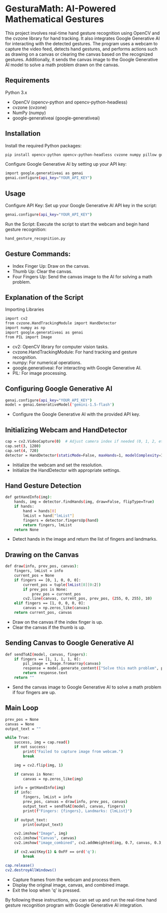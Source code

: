 # GesturaMath: AI-Powered Mathematical Gestures
This project involves real-time hand gesture recognition using OpenCV and the cvzone library for hand tracking. It also integrates Google Generative AI for interacting with the detected gestures. The program uses a webcam to capture the video feed, detects hand gestures, and performs actions such as drawing on a canvas or clearing the canvas based on the recognized gestures. Additionally, it sends the canvas image to the Google Generative AI model to solve a math problem drawn on the canvas.

## Requirements
Python 3.x
* OpenCV (opencv-python and opencv-python-headless)
* cvzone (cvzone)
* NumPy (numpy)
* google-generativeai (google-generativeai)
## Installation
Install the required Python packages:

```bash
pip install opencv-python opencv-python-headless cvzone numpy pillow google-generativeai
```
Configure Google Generative AI by setting up your API key:

```bash
import google.generativeai as genai
genai.configure(api_key="YOUR_API_KEY")
```
## Usage
Configure API Key: Set up your Google Generative AI API key in the script:

```bash
genai.configure(api_key="YOUR_API_KEY")
```
Run the Script: Execute the script to start the webcam and begin hand gesture recognition:

```bash
hand_gesture_recognition.py
```
## Gesture Commands:
* Index Finger Up: Draw on the canvas.
* Thumb Up: Clear the canvas.
* Four Fingers Up: Send the canvas image to the AI for solving a math problem.
##  Explanation of the Script
Importing Libraries
```bash
import cv2
from cvzone.HandTrackingModule import HandDetector
import numpy as np
import google.generativeai as genai
from PIL import Image
```
* cv2: OpenCV library for computer vision tasks.
* cvzone.HandTrackingModule: For hand tracking and gesture recognition.
* numpy: For numerical operations.
* google.generativeai: For interacting with Google Generative AI.
* PIL: For image processing.
## Configuring Google Generative AI
```bash
genai.configure(api_key="YOUR_API_KEY")
model = genai.GenerativeModel('gemini-1.5-flash')
```
* Configure the Google Generative AI with the provided API key.
## Initializing Webcam and HandDetector
```bash
cap = cv2.VideoCapture(0)  # Adjust camera index if needed (0, 1, 2, etc.)
cap.set(3, 1280)
cap.set(4, 720)
detector = HandDetector(staticMode=False, maxHands=1, modelComplexity=1, detectionCon=0.7, minTrackCon=0.5)
```
* Initialize the webcam and set the resolution.
* Initialize the HandDetector with appropriate settings.
## Hand Gesture Detection
```bash
def getHandInfo(img):
    hands, img = detector.findHands(img, draw=False, flipType=True)
    if hands:
        hand = hands[0]
        lmList = hand["lmList"]
        fingers = detector.fingersUp(hand)
        return fingers, lmList
    return None
```
* Detect hands in the image and return the list of fingers and landmarks.
## Drawing on the Canvas
```bash
def draw(info, prev_pos, canvas):
    fingers, lmList = info
    current_pos = None
    if fingers == [0, 1, 0, 0, 0]:
        current_pos = tuple(lmList[8][0:2])
        if prev_pos is None:
            prev_pos = current_pos
        cv2.line(canvas, current_pos, prev_pos, (255, 0, 255), 10)
    elif fingers == [1, 0, 0, 0, 0]:
        canvas = np.zeros_like(canvas)
    return current_pos, canvas
```
* Draw on the canvas if the index finger is up.
* Clear the canvas if the thumb is up.
## Sending Canvas to Google Generative AI
```bash
def sendToAI(model, canvas, fingers):
    if fingers == [1, 1, 1, 1, 0]:
        pil_image = Image.fromarray(canvas)
        response = model.generate_content(["Solve this math problem", pil_image])
        return response.text
    return ""
```
* Send the canvas image to Google Generative AI to solve a math problem if four fingers are up.
## Main Loop
```bash
prev_pos = None
canvas = None
output_text = ""

while True:
    success, img = cap.read()
    if not success:
        print("Failed to capture image from webcam.")
        break

    img = cv2.flip(img, 1)

    if canvas is None:
        canvas = np.zeros_like(img)

    info = getHandInfo(img)
    if info:
        fingers, lmList = info
        prev_pos, canvas = draw(info, prev_pos, canvas)
        output_text = sendToAI(model, canvas, fingers)
        print(f"Fingers: {fingers}, Landmarks: {lmList}")

    if output_text:
        print(output_text)

    cv2.imshow("Image", img)
    cv2.imshow("Canvas", canvas)
    cv2.imshow("image_combined", cv2.addWeighted(img, 0.7, canvas, 0.3, 0))

    if cv2.waitKey(1) & 0xFF == ord('q'):
        break

cap.release()
cv2.destroyAllWindows()
```
* Capture frames from the webcam and process them.
* Display the original image, canvas, and combined image.
* Exit the loop when 'q' is pressed.

By following these instructions, you can set up and run the real-time hand gesture recognition program with Google Generative AI integration.
